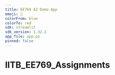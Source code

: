 ```yaml
---
title: EE769 A2 Demo App
emoji: 👀
colorFrom: blue
colorTo: red
sdk: streamlit
sdk_version: 1.32.2
app_file: app.py
pinned: false
---
```


# IITB_EE769_Assignments
